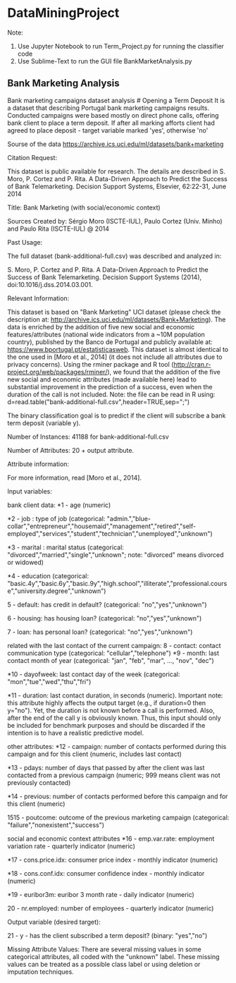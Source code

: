 # DataMiningProject
Note: 
1. Use Jupyter Notebook to run Term_Project.py for running the classifier code
2. Use Sublime-Text to run the GUI file BankMarketAnalysis.py 

## Bank Marketing Analysis
Bank marketing campaigns dataset analysis # Opening a Term Deposit
It is a dataset that describing Portugal bank marketing campaigns results.
Conducted campaigns were based mostly on direct phone calls, offering bank client to place a term deposit.
If after all marking afforts client had agreed to place deposit - target variable marked 'yes', otherwise 'no'

Sourse of the data
https://archive.ics.uci.edu/ml/datasets/bank+marketing

Citation Request:

This dataset is public available for research. The details are described in S. Moro, P. Cortez and P. Rita. A Data-Driven Approach to Predict the Success of Bank Telemarketing. Decision Support Systems, Elsevier, 62:22-31, June 2014

Title: Bank Marketing (with social/economic context)

Sources
Created by: Sérgio Moro (ISCTE-IUL), Paulo Cortez (Univ. Minho) and Paulo Rita (ISCTE-IUL) @ 2014

Past Usage:

The full dataset (bank-additional-full.csv) was described and analyzed in:

S. Moro, P. Cortez and P. Rita. A Data-Driven Approach to Predict the Success of Bank Telemarketing. Decision Support Systems (2014), doi:10.1016/j.dss.2014.03.001.

Relevant Information:

This dataset is based on "Bank Marketing" UCI dataset (please check the description at: http://archive.ics.uci.edu/ml/datasets/Bank+Marketing).
The data is enriched by the addition of five new social and economic features/attributes (national wide indicators from a ~10M population country), published by the Banco de Portugal and publicly available at: https://www.bportugal.pt/estatisticasweb.
This dataset is almost identical to the one used in [Moro et al., 2014] (it does not include all attributes due to privacy concerns).
Using the rminer package and R tool (http://cran.r-project.org/web/packages/rminer/), we found that the addition of the five new social and economic attributes (made available here) lead to substantial improvement in the prediction of a success, even when the duration of the call is not included. Note: the file can be read in R using: d=read.table("bank-additional-full.csv",header=TRUE,sep=";")

The binary classification goal is to predict if the client will subscribe a bank term deposit (variable y).

Number of Instances: 41188 for bank-additional-full.csv

Number of Attributes: 20 + output attribute.

Attribute information:

For more information, read [Moro et al., 2014].

Input variables:

bank client data:
*1 - age (numeric)

*2 - job : type of job (categorical: "admin.","blue-collar","entrepreneur","housemaid","management","retired","self-employed","services","student","technician","unemployed","unknown")

*3 - marital : marital status (categorical: "divorced","married","single","unknown"; note: "divorced" means divorced or widowed)

*4 - education (categorical: "basic.4y","basic.6y","basic.9y","high.school","illiterate","professional.course","university.degree","unknown")

5 - default: has credit in default? (categorical: "no","yes","unknown")

6 - housing: has housing loan? (categorical: "no","yes","unknown")

7 - loan: has personal loan? (categorical: "no","yes","unknown")

related with the last contact of the current campaign:
8 - contact: contact communication type (categorical: "cellular","telephone")
*9 - month: last contact month of year (categorical: "jan", "feb", "mar", …, "nov", "dec")

*10 - dayofweek: last contact day of the week (categorical: "mon","tue","wed","thu","fri")

*11 - duration: last contact duration, in seconds (numeric). Important note: this attribute highly affects the output target (e.g., if duration=0 then y="no"). Yet, the duration is not known before a call is performed. Also, after the end of the call y is obviously known. Thus, this input should only be included for benchmark purposes and should be discarded if the intention is to have a realistic predictive model.

other attributes:
*12 - campaign: number of contacts performed during this campaign and for this client (numeric, includes last contact)

*13 - pdays: number of days that passed by after the client was last contacted from a previous campaign (numeric; 999 means client was not previously contacted)

*14 - previous: number of contacts performed before this campaign and for this client (numeric)

1515 - poutcome: outcome of the previous marketing campaign (categorical: "failure","nonexistent","success")

social and economic context attributes
*16 - emp.var.rate: employment variation rate - quarterly indicator (numeric)

*17 - cons.price.idx: consumer price index - monthly indicator (numeric)

*18 - cons.conf.idx: consumer confidence index - monthly indicator (numeric)

*19 - euribor3m: euribor 3 month rate - daily indicator (numeric)

20 - nr.employed: number of employees - quarterly indicator (numeric)

Output variable (desired target):

21 - y - has the client subscribed a term deposit? (binary: "yes","no")

Missing Attribute Values: There are several missing values in some categorical attributes, all coded with the "unknown" label. These missing values can be treated as a possible class label or using deletion or imputation techniques.
